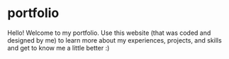 # portfolio

Hello! Welcome to my portfolio. Use this website (that was coded and designed by me) to learn more about my experiences, projects, and skills and get to know me a little better :)

